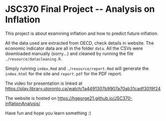 # JSC370 Final Project -- Analysis on Inflation

This project is about examining inflation and how to predict future inflation.

All the data used are extracted from OECD, check details in website. The economic indicator data are all in the folder `data`. All the CSVs were downloaded manually (sorry...) and cleaned by running the file `./resource/datacleaning.R`.

Simply running `index.Rmd` and `./resource/report.Rmd` will generate the `index.html` for the site and `report.pdf` for the PDF report.

The video for presentation is linked at https://play.library.utoronto.ca/watch/1a4491307b9907a70ab31cadf3019f24

The website is hosted on https://hgeorge21.github.io/JSC370-inflationAnalysis/

Have fun and hope you learn something :)
